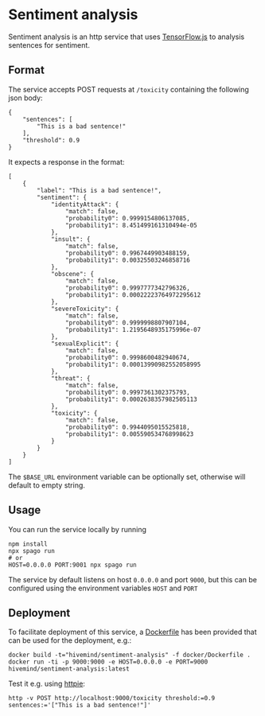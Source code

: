 # Sentiment analysis

Sentiment analysis is an http service that uses [TensorFlow.js](https://www.tensorflow.org/js) to analysis sentences for sentiment. 

## Format
The service accepts POST requests at `/toxicity` containing the following json body:
```
{
    "sentences": [
        "This is a bad sentence!"
    ],
    "threshold": 0.9
}
```

It expects a response in the format:
```
[
    {
        "label": "This is a bad sentence!",
        "sentiment": {
            "identityAttack": {
                "match": false,
                "probability0": 0.9999154806137085,
                "probability1": 8.451499161310494e-05
            },
            "insult": {
                "match": false,
                "probability0": 0.9967449903488159,
                "probability1": 0.00325503246858716
            },
            "obscene": {
                "match": false,
                "probability0": 0.9997777342796326,
                "probability1": 0.00022223764972295612
            },
            "severeToxicity": {
                "match": false,
                "probability0": 0.9999998807907104,
                "probability1": 1.2195648935175996e-07
            },
            "sexualExplicit": {
                "match": false,
                "probability0": 0.9998600482940674,
                "probability1": 0.00013990982552058995
            },
            "threat": {
                "match": false,
                "probability0": 0.9997361302375793,
                "probability1": 0.0002638357982505113
            },
            "toxicity": {
                "match": false,
                "probability0": 0.9944095015525818,
                "probability1": 0.005590534768998623
            }
        }
    }
]
```

The `$BASE_URL` environment variable can be optionally set, otherwise will default to empty string.

## Usage

You can run the service locally by running 
```
npm install
npx spago run
# or
HOST=0.0.0.0 PORT:9001 npx spago run
```
The service by default listens on host `0.0.0.0` and port `9000`, but this can be configured using the environment variables `HOST` and `PORT`

## Deployment

To facilitate deployment of this service, a [Dockerfile](./docker/Dockerfile) has been provided that can be used for the deployment, e.g.:

```
docker build -t="hivemind/sentiment-analysis" -f docker/Dockerfile .
docker run -ti -p 9000:9000 -e HOST=0.0.0.0 -e PORT=9000 hivemind/sentiment-analysis:latest        
```

Test it e.g. using [httpie](https://httpie.org):
```
http -v POST http://localhost:9000/toxicity threshold:=0.9 sentences:='["This is a bad sentence!"]'
```
